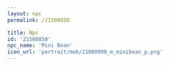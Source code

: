 ```yaml
---
layout: npc
permalink: /21500850

title: Npc
id: '21500850'
npc_name: 'Mini Bean'
icon_url: 'portrait/mob/21000990_m_minibean_p.png'
---
```

